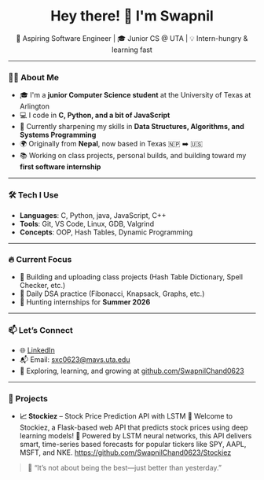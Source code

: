 <h1 align="center">Hey there! 👋 I'm Swapnil</h1>
<p align="center">
  🚀 Aspiring Software Engineer | 🎓 Junior CS @ UTA | 💡 Intern-hungry & learning fast
</p>

---

### 👨‍💻 About Me
- 🎓 I'm a **junior Computer Science student** at the University of Texas at Arlington  
- 💻 I code in **C, Python, and a bit of JavaScript**
- 🌱 Currently sharpening my skills in **Data Structures, Algorithms, and Systems Programming**
- 🌍 Originally from **Nepal**, now based in Texas 🇳🇵 ➡️ 🇺🇸
- 📚 Working on class projects, personal builds, and building toward my **first software internship**

---

### 🛠️ Tech I Use
- **Languages**: C, Python, java, JavaScript, C++
- **Tools**: Git, VS Code, Linux, GDB, Valgrind
- **Concepts**: OOP, Hash Tables, Dynamic Programming

---

### 🔥 Current Focus
- 🚀 Building and uploading class projects (Hash Table Dictionary, Spell Checker, etc.)
- 🧠 Daily DSA practice (Fibonacci, Knapsack, Graphs, etc.)
- 🎯 Hunting internships for **Summer 2026**

---

### 📫 Let’s Connect
- 🌐 [LinkedIn](https://www.linkedin.com/in/swapnil-chand-806a2a288/)
- 📬 Email: sxc0623@mavs.uta.edu
- 🐙 Exploring, learning, and growing at [github.com/SwapnilChand0623](https://github.com/SwapnilChand0623)

---

### 🚀 Projects
- **📈 Stockiez** – Stock Price Prediction API with LSTM 🤖
Welcome to Stockiez, a Flask-based web API that predicts stock prices using deep learning models! 🚀
Powered by LSTM neural networks, this API delivers smart, time-series based forecasts for popular tickers like SPY, AAPL, MSFT, and NKE.
 https://github.com/SwapnilChand0623/Stockiez

> 💬 “It’s not about being the best—just better than yesterday.” 
